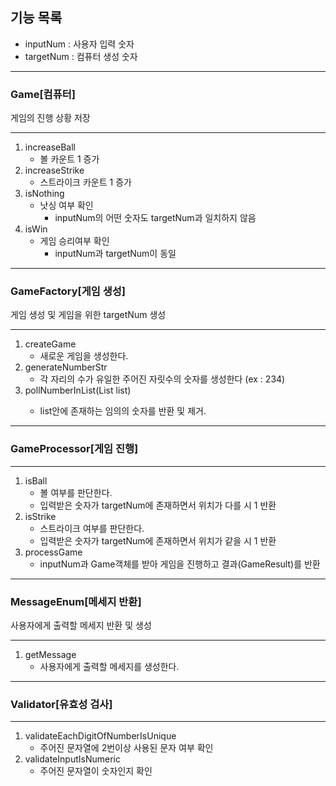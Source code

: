 ## 기능 목록
+ inputNum : 사용자 입력 숫자
+ targetNum : 컴퓨터 생성 숫자

----------------------------------------
### Game[컴퓨터]
게임의 진행 상황 저장

----------------------------------------
1. increaseBall
   + 볼 카운트 1 증가
2. increaseStrike
   + 스트라이크 카운트 1 증가
3. isNothing
   + 낫싱 여부 확인
      + inputNum의 어떤 숫자도 targetNum과 일치하지 않음
4. isWin
   + 게임 승리여부 확인
      + inputNum과 targetNum이 동일

-----------------------------------------
### GameFactory[게임 생성]
게임 생성 및 게임을 위한 targetNum 생성

-----------------------------------------
1. createGame
   + 새로운 게임을 생성한다.
2. generateNumberStr
   + 각 자리의 수가 유일한 주어진 자릿수의 숫자를 생성한다 (ex : 234)
3. pollNumberInList(List<Integer> list)
   + list안에 존재하는 임의의 숫자를 반환 및 제거.
-----------------------------------------
### GameProcessor[게임 진행]

-----------------------------------------
1. isBall
    + 볼 여부를 판단한다.
    + 입력받은 숫자가 targetNum에 존재하면서 위치가 다를 시 1 반환
2. isStrike
    + 스트라이크 여부를 판단한다.
    + 입력받은 숫자가 targetNum에 존재하면서 위치가 같을 시 1 반환
3. processGame
   + inputNum과 Game객체를 받아 게임을 진행하고 결과(GameResult)를 반환

------------------------------------------
### MessageEnum[메세지 반환]
사용자에게 출력할 메세지 반환 및 생성

------------------------------------------
1. getMessage
   + 사용자에게 출력할 메세지를 생성한다.

------------------------------------------
### Validator[유효성 검사]

------------------------------------------
1. validateEachDigitOfNumberIsUnique
    + 주어진 문자열에 2번이상 사용된 문자 여부 확인
2. validateInputIsNumeric
    + 주어진 문자열이 숫자인지 확인
